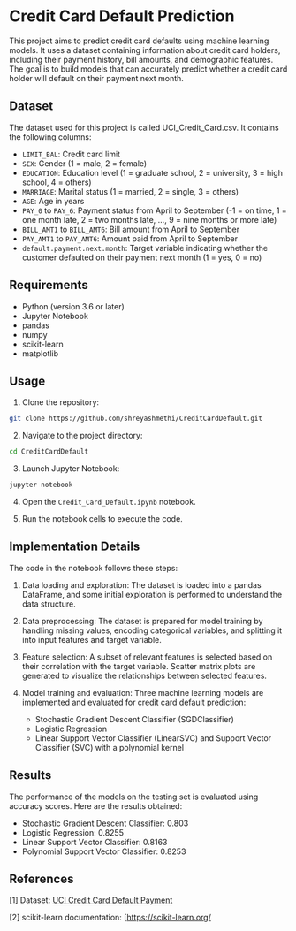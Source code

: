 # Credit Card Default Prediction

This project aims to predict credit card defaults using machine learning models. It uses a dataset containing information about credit card holders, including their payment history, bill amounts, and demographic features. The goal is to build models that can accurately predict whether a credit card holder will default on their payment next month.

## Dataset

The dataset used for this project is called UCI_Credit_Card.csv. It contains the following columns:

- `LIMIT_BAL`: Credit card limit
- `SEX`: Gender (1 = male, 2 = female)
- `EDUCATION`: Education level (1 = graduate school, 2 = university, 3 = high school, 4 = others)
- `MARRIAGE`: Marital status (1 = married, 2 = single, 3 = others)
- `AGE`: Age in years
- `PAY_0` to `PAY_6`: Payment status from April to September (-1 = on time, 1 = one month late, 2 = two months late, ..., 9 = nine months or more late)
- `BILL_AMT1` to `BILL_AMT6`: Bill amount from April to September
- `PAY_AMT1` to `PAY_AMT6`: Amount paid from April to September
- `default.payment.next.month`: Target variable indicating whether the customer defaulted on their payment next month (1 = yes, 0 = no)

## Requirements

- Python (version 3.6 or later)
- Jupyter Notebook
- pandas
- numpy
- scikit-learn
- matplotlib

## Usage

1. Clone the repository:

```bash
git clone https://github.com/shreyashmethi/CreditCardDefault.git
```

2. Navigate to the project directory:

```bash
cd CreditCardDefault
```

3. Launch Jupyter Notebook:

```bash
jupyter notebook
```

4. Open the `Credit_Card_Default.ipynb` notebook.

5. Run the notebook cells to execute the code.

## Implementation Details

The code in the notebook follows these steps:

1. Data loading and exploration: The dataset is loaded into a pandas DataFrame, and some initial exploration is performed to understand the data structure.

2. Data preprocessing: The dataset is prepared for model training by handling missing values, encoding categorical variables, and splitting it into input features and target variable.

3. Feature selection: A subset of relevant features is selected based on their correlation with the target variable. Scatter matrix plots are generated to visualize the relationships between selected features.

4. Model training and evaluation: Three machine learning models are implemented and evaluated for credit card default prediction:
   - Stochastic Gradient Descent Classifier (SGDClassifier)
   - Logistic Regression
   - Linear Support Vector Classifier (LinearSVC) and Support Vector Classifier (SVC) with a polynomial kernel

## Results

The performance of the models on the testing set is evaluated using accuracy scores. Here are the results obtained:

- Stochastic Gradient Descent Classifier: 0.803
- Logistic Regression: 0.8255
- Linear Support Vector Classifier: 0.8163
- Polynomial Support Vector Classifier: 0.8253


## References

[1] Dataset: [UCI Credit Card Default Payment](https://archive.ics.uci.edu/ml/datasets/default+of+credit+card+clients)

[2] scikit-learn documentation: [https://scikit-learn.org/

